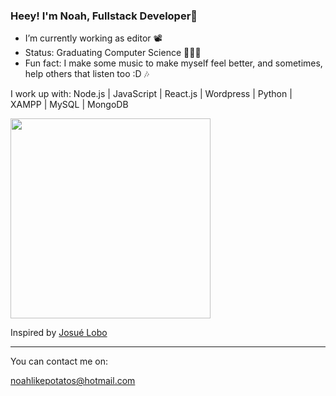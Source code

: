### Heey! I'm Noah, Fullstack Developer🌱


- I’m currently working as editor 📽
- Status: Graduating Computer Science 👨🏻‍💻
- Fun fact: I make some music to make myself feel better, and sometimes, help others that listen too :D 🎶

I work up with: Node.js | JavaScript | React.js | Wordpress | Python | XAMPP | MySQL | MongoDB

<img width="320px" src="https://github-readme-stats.vercel.app/api/top-langs/?username=Solamento02&layout=compact&langs_count=7&theme=panda" />
<p>Inspired by <a href="https://github.com/RoyMusthang">Josué Lobo</a></p>

<hr>

You can contact me on:

<a target="_blank" href="mailto:noahlikepotatos@hotmail.com">noahlikepotatos@hotmail.com</a>

</hr>

